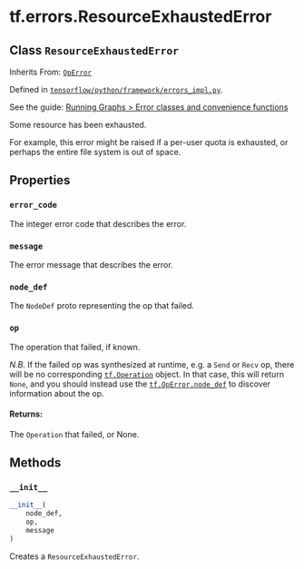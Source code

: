 <div itemscope itemtype="http://developers.google.com/ReferenceObject">
<meta itemprop="name" content="tf.errors.ResourceExhaustedError" />
<meta itemprop="property" content="error_code"/>
<meta itemprop="property" content="message"/>
<meta itemprop="property" content="node_def"/>
<meta itemprop="property" content="op"/>
<meta itemprop="property" content="__init__"/>
</div>

# tf.errors.ResourceExhaustedError

## Class `ResourceExhaustedError`

Inherits From: [`OpError`](../../tf/OpError.md)



Defined in [`tensorflow/python/framework/errors_impl.py`](https://www.tensorflow.org/code/tensorflow/python/framework/errors_impl.py).

See the guide: [Running Graphs > Error classes and convenience functions](../../../../api_guides/python/client.md#Error_classes_and_convenience_functions)

Some resource has been exhausted.

For example, this error might be raised if a per-user quota is
exhausted, or perhaps the entire file system is out of space.


## Properties

<h3 id="error_code"><code>error_code</code></h3>

The integer error code that describes the error.

<h3 id="message"><code>message</code></h3>

The error message that describes the error.

<h3 id="node_def"><code>node_def</code></h3>

The `NodeDef` proto representing the op that failed.

<h3 id="op"><code>op</code></h3>

The operation that failed, if known.

*N.B.* If the failed op was synthesized at runtime, e.g. a `Send`
or `Recv` op, there will be no corresponding
[`tf.Operation`](../../tf/Operation.md)
object.  In that case, this will return `None`, and you should
instead use the [`tf.OpError.node_def`](../../tf/OpError.md#node_def) to
discover information about the op.

#### Returns:

The `Operation` that failed, or None.



## Methods

<h3 id="__init__"><code>__init__</code></h3>

``` python
__init__(
    node_def,
    op,
    message
)
```

Creates a `ResourceExhaustedError`.



